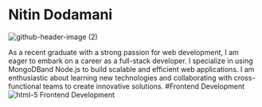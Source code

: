# Nitin Dodamani
![github-header-image (2)](https://github.com/Nitin201/Nitin201/assets/60124943/809308d8-cb90-496d-8884-c392ea7c7533)





 As a recent graduate with a strong passion for web development, I am eager to embark on a career as a
full-stack developer. I specialize in using MongoDBand Node.js to build scalable and efficient web
applications. I am enthusiastic about learning new technologies and collaborating with cross-functional
teams to create innovative solutions.
#Frontend Development
![html-5](https://github.com/Nitin201/Nitin201/assets/60124943/8e50e2e2-5666-4d6b-abab-b8f51babc25e)
Frontend Development
